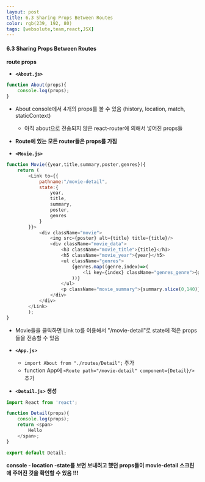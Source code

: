 ```yaml
---
layout: post
title: 6.3 Sharing Props Between Routes
color: rgb(239, 192, 80)
tags: [websolute,team,react,JSX]
---
```




#### 6.3 Sharing Props Between Routes


__route props__


- __`<About.js>`__ 
```javascript
function About(props){
    console.log(props);
}
```
- About console에서 4개의 props를 볼 수 있음 (history, location, match, staticContext)
   - 아직 about으로 전송되지 않은 react-router에 의해서 넣어진 props들


- __Route에 있는 모든 router들은 props를 가짐__


- __`<Movie.js>`__
```javascript
function Movie({year,title,summary,poster,genres}){
    return (
        <Link to={{
            pathname:"/movie-detail",
            state:{
                year,
                title,
                summary,
                poster,
                genres
            }
        }}>
            <div className="movie">
                <img src={poster} alt={title} title={title}/>
                <div className="movie_data">
                    <h3 className="movie_title">{title}</h3>
                    <h5 className="movie_year">{year}</h5>
                    <ul className="genres">
                        {genres.map((genre,index)=>(
                            <li key={index} className="genres_genre">{genre}</li> 
                        ))}
                    </ul>
                    <p className="movie_summary">{summary.slice(0,140)}...</p>
                </div>
            </div>
        </Link>
        );
} 
```
- Movie들을 클릭하면 Link to를 이용해서 "/movie-detail"로 state에 적은 props들을 전송할 수 있음 


- __`<App.js>`__
    - `import About from "./routes/Detail";` 추가
    - function App에 `<Route path="/movie-detail" component={Detail}/>  ` 추가


- __`<Detail.js>` 생성__
```javascript
import React from 'react';

function Detail(props){
    console.log(props);
    return <span>
        Hello
    </span>;
}

export default Detail;
```
__console - location -state를 보면 보내려고 했던 props들이 movie-detail 스크린에 주어진 것을 확인할 수 있음 !!!__
